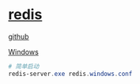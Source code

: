 # [redis](https://redis.io/)

[github](https://github.com/redis/redis)

[Windows](https://github.com/tporadowski/redis)

```powershell
# 简单启动
redis-server.exe redis.windows.conf
```
